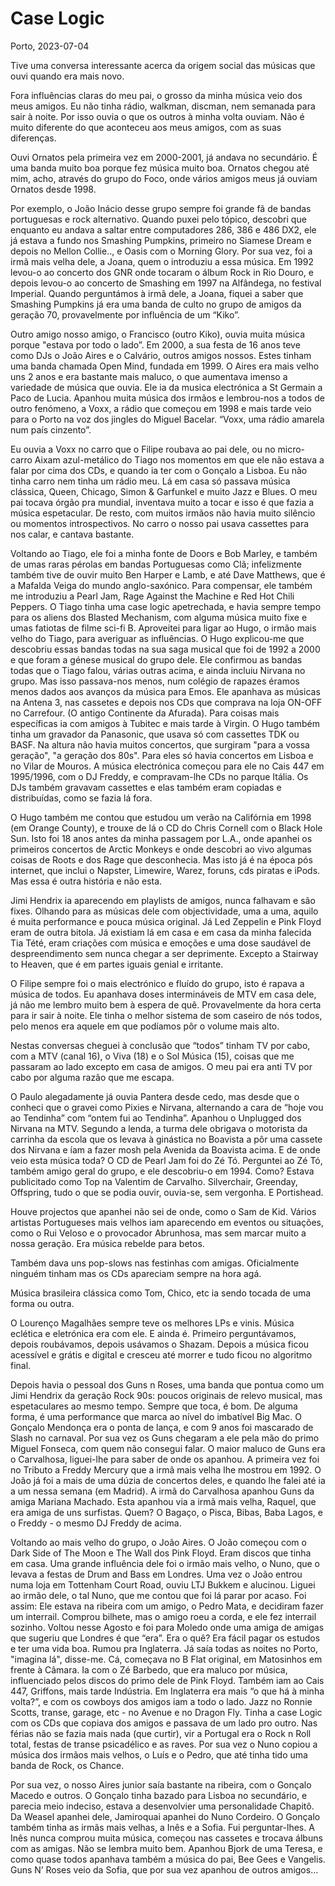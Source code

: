 # Case Logic

Porto, 2023-07-04

Tive uma conversa interessante acerca da origem social das músicas que ouvi quando era mais novo.

Fora influências claras do meu pai, o grosso da minha música veio dos meus amigos. Eu não tinha rádio, walkman, discman, nem semanada para sair à noite. Por isso ouvia o que os outros à minha volta ouviam. Não é muito diferente do que aconteceu aos meus amigos, com as suas diferenças.

Ouvi Ornatos pela primeira vez em 2000-2001, já andava no secundário. É uma banda muito boa porque fez música muito boa. Ornatos chegou até mim, acho, através do grupo do Foco, onde vários amigos meus já ouviam Ornatos desde 1998.

Por exemplo, o João Inácio desse grupo sempre foi grande fã de bandas portuguesas e rock alternativo. Quando puxei pelo tópico, descobri que enquanto eu andava a saltar entre computadores 286, 386 e 486 DX2, ele já estava a fundo nos Smashing Pumpkins, primeiro no Siamese Dream e depois no Mellon Collie.., e Oasis com o Morning Glory. Por sua vez, foi a irmã mais velha dele, a Joana, quem o introduziu a essa música. Em 1992 levou-o ao concerto dos GNR onde tocaram o álbum Rock in Rio Douro, e depois levou-o ao concerto de Smashing em 1997 na Alfândega, no festival Imperial. Quando perguntámos à irmã dele, a Joana, fiquei a saber que Smashing Pumpkins já era uma banda de culto no grupo de amigos da geração 70, provavelmente por influência de um “Kiko”.

Outro amigo nosso amigo, o Francisco (outro Kiko), ouvia muita música porque "estava por todo o lado”. Em 2000, a sua festa de 16 anos teve como DJs o João Aires e o Calvário, outros amigos nossos. Estes tinham uma banda chamada Open Mind, fundada em 1999. O Aires era mais velho uns 2 anos e era bastante mais maluco, o que aumentava imenso a variedade de música que ouvia. Ele ia da musica electrónica a St Germain a Paco de Lucia. Apanhou muita música dos irmãos e lembrou-nos a todos de outro fenómeno, a Voxx, a rádio que começou em 1998 e mais tarde veio para o Porto na voz dos jingles do Miguel Bacelar. “Voxx, uma rádio amarela num país cinzento”.

Eu ouvia a Voxx no carro que o Filipe roubava ao pai dele, ou no micro-carro Aixam azul-metálico do Tiago nos momentos em que ele não estava a falar por cima dos CDs, e quando ia ter com o Gonçalo a Lisboa. Eu não tinha carro nem tinha um rádio meu. Lá em casa só passava música clássica, Queen, Chicago, Simon & Garfunkel e muito Jazz e Blues. O meu pai tocava órgão pra mundial, inventava muito a tocar e isso é que fazia a música espetacular. De resto, com muitos irmãos não havia muito silêncio ou momentos introspectivos. No carro o nosso pai usava cassettes para nos calar, e cantava bastante.

Voltando ao Tiago, ele foi a minha fonte de Doors e Bob Marley, e também de umas raras pérolas em bandas Portuguesas como Clã; infelizmente também tive de ouvir muito Ben Harper e Lamb, e até Dave Matthews, que é a Mafalda Veiga do mundo anglo-saxónico. Para compensar, ele também me introduziu a Pearl Jam, Rage Against the Machine e Red Hot Chili Peppers. O Tiago tinha uma case logic apetrechada, e havia sempre tempo para os aliens dos Blasted Mechanism, com alguma música muito fixe e umas fatiotas de filme sci-fi B. Aproveitei para ligar ao Hugo, o irmão mais velho do Tiago, para averiguar as influências. O Hugo explicou-me que descobriu essas bandas todas na sua saga musical que foi de 1992 a 2000 e que foram a génese musical do grupo dele. Ele confirmou as bandas todas que o Tiago falou, várias outras acima, e ainda incluiu Nirvana no grupo. Mas isso passava-nos menos, num colégio de rapazes éramos menos dados aos avanços da música para Emos. Ele apanhava as músicas na Antena 3, nas cassetes e depois nos CDs que comprava na loja ON-OFF no Carrefour. (O antigo Continente da Afurada). Para coisas mais específicas ia com amigos à Tubitec e mais tarde à Virgin. O Hugo também tinha um gravador da Panasonic, que usava só com cassettes TDK ou BASF. Na altura não havia muitos concertos, que surgiram "para a vossa geração", "a geração dos 80s". Para eles só havia concertos em Lisboa e no Vilar de Mouros. A música electrónica começou para ele no Cais 447 em 1995/1996, com o DJ Freddy, e compravam-lhe CDs no parque Itália. Os DJs também gravavam cassettes e elas também eram copiadas e distribuídas, como se fazia lá fora.

O Hugo também me contou que estudou um verão na Califórnia em 1998 (em Orange County), e trouxe de lá o CD do Chris Cornell com o Black Hole Sun. Isto foi 18 anos antes da minha passagem por L.A., onde apanhei os primeiros concertos de Arctic Monkeys e onde descobri ao vivo algumas coisas de Roots e dos Rage que desconhecia. Mas isto já é na época pós internet, que inclui o Napster, Limewire, Warez, foruns, cds piratas e iPods. Mas essa é outra história e não esta.

Jimi Hendrix ia aparecendo em playlists de amigos, nunca falhavam e são fixes. Olhando para as músicas dele com objectividade, uma a uma, aquilo é muita performance e pouca música original. Já Led Zeppelin e Pink Floyd eram de outra bitola. Já existiam lá em casa e em casa da minha falecida Tia Tété, eram criações com música e emoções e uma dose saudável de despreendimento sem nunca chegar a ser deprimente. Excepto a Stairway to Heaven, que é em partes iguais genial e irritante.

O Filipe sempre foi o mais electrónico e fluído do grupo, isto é rapava a música de todos. Eu apanhava doses intermináveis de MTV em casa dele, já não me lembro muito bem à espera de quê. Provavelmente da hora certa para ir sair à noite. Ele tinha o melhor sistema de som caseiro de nós todos, pelo menos era aquele em que podíamos pôr o volume mais alto.

Nestas conversas cheguei à conclusão que “todos” tinham TV por cabo, com a MTV (canal 16), o Viva (18) e o Sol Música (15), coisas que me passaram ao lado excepto em casa de amigos. O meu pai era anti TV por cabo por alguma razão que me escapa.

O Paulo alegadamente já ouvia Pantera desde cedo, mas desde que o conheci que o gravei como Pixies e Nirvana, alternando a cara de “hoje vou ao Tendinha” com “ontem fui ao Tendinha”. Apanhou o Unplugged dos Nirvana na MTV. Segundo a lenda, a turma dele obrigava o motorista da carrinha da escola que os levava à ginástica no Boavista a pôr uma cassete dos Nirvana e íam a fazer mosh pela Avenida da Boavista acima. E de onde veio esta música toda? O CD de Pearl Jam foi do Zé Tó. Perguntei ao Zé Tó, também amigo geral do grupo, e ele descobriu-o em 1994. Como? Estava publicitado como Top na Valentim de Carvalho. Silverchair, Greenday, Offspring, tudo o que se podia ouvir, ouvia-se, sem vergonha. E Portishead.

Houve projectos que apanhei não sei de onde, como o Sam de Kid. Vários artistas Portugueses mais velhos iam aparecendo em eventos ou situações, como o Rui Veloso e o provocador Abrunhosa, mas sem marcar muito a nossa geração. Era música rebelde para betos.

Também dava uns pop-slows nas festinhas com amigas. Oficialmente ninguém tinham mas os CDs apareciam sempre na hora agá. 

Música brasileira clássica como Tom, Chico, etc ia sendo tocada de uma forma ou outra.

O Lourenço Magalhães sempre teve os melhores LPs e vinis. Música eclética e eletrónica era com ele. E ainda é. Primeiro perguntávamos, depois roubávamos, depois usávamos o Shazam. Depois a música ficou acessível e grátis e digital e cresceu até morrer e tudo ficou no algoritmo final.

Depois havia o pessoal dos Guns n Roses, uma banda que pontua como um Jimi Hendrix da geração Rock 90s: poucos originais de relevo musical, mas espetaculares ao mesmo tempo. Sempre que toca, é bom. De alguma forma, é uma performance que marca ao nível do imbatível Big Mac. O Gonçalo Mendonça era o ponta de lança, e com 9 anos foi mascarado de Slash no carnaval. Por sua vez os Guns chegaram a ele pela mão do primo Miguel Fonseca, com quem não consegui falar. O maior maluco de Guns era o Carvalhosa, liguei-lhe para saber de onde os apanhou. A primeira vez foi no Tributo a Freddy Mercury que a irmã mais velha lhe mostrou em 1992. O João já foi a mais de uma dúzia de concertos deles, e quando lhe falei até ia a um nessa semana (em Madrid). A irmã do Carvalhosa apanhou Guns da amiga Mariana Machado. Esta apanhou via a irmã mais velha, Raquel, que era amiga de uns surfistas. Quem? O Bagaço, o Pisca, Bibas, Baba Lagos, e o Freddy - o mesmo DJ Freddy de acima.

Voltando ao mais velho do grupo, o João Aires. O João começou com o Dark Side of The Moon e The Wall dos Pink Floyd. Eram discos que tinha em casa. Uma grande influência dele foi o irmão mais velho, o Nuno, que o levava a festas de Drum and Bass em Londres. Uma vez o João entrou numa loja em Tottenham Court Road, ouviu LTJ Bukkem e alucinou. Liguei ao irmão dele, o tal Nuno, que me contou que foi lá parar por acaso. Foi assim: Ele estava na ribeira com um amigo, o Pedro Mata, e decidiram fazer um interrail. Comprou bilhete, mas o amigo roeu a corda, e ele fez interrail sozinho. Voltou nesse Agosto e foi para Moledo onde uma amiga de amigas que sugeriu que Londres é que “era”. Era o quê? Era fácil pagar os estudos e ter uma vida boa. Rumou pra Inglaterra. Já saía todas as noites no Porto, "imagina lá", disse-me. Cá, começava no B Flat original, em Matosinhos em frente à Câmara. Ia com o Zé Barbedo, que era maluco por música, influenciado pelos discos do primo dele de Pink Floyd. Também iam ao Cais 447, Griffons, mais tarde Indústria. Em Inglaterra era mais “o que há à minha volta?”, e com os cowboys dos amigos iam a todo o lado. Jazz no Ronnie Scotts, transe, garage, etc - no Avenue e no Dragon Fly. Tinha a case Logic com os CDs que copiava dos amigos e passava de um lado pro outro. Nas férias não se fazia mais nada (que curtir), vir a Portugal era o Rock n Roll total, festas de transe psicadélico e as raves. Por sua vez o Nuno copiou a música dos irmãos mais velhos, o Luís e o Pedro, que até tinha tido uma banda de Rock, os Chance.

Por sua vez, o nosso Aires junior saía bastante na ribeira, com o Gonçalo Macedo e outros. O Gonçalo tinha bazado para Lisboa no secundário, e parecia meio indeciso, estava a desenvolvier uma personalidade Chapitô. Da Weasel apanhei dele, Jamiroquai apanhei do Nuno Cordeiro. O Gonçalo também tinha as irmãs mais velhas, a Inês e a Sofia. Fui perguntar-lhes. A Inês nunca comprou muita música, começou nas cassetes e trocava álbuns com as amigas. Não se lembra muito bem. Apanhou Bjork de uma Teresa, e como quase todos apanhava também a música do pai, Bee Gees e Vangelis. Guns N’ Roses veio da Sofia, que por sua vez apanhou de outros amigos…

